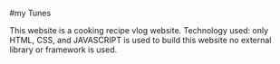 #my Tunes

This website is a cooking recipe vlog website. Technology used: only HTML, CSS, and JAVASCRIPT is used to build this website no external library or framework is used.
